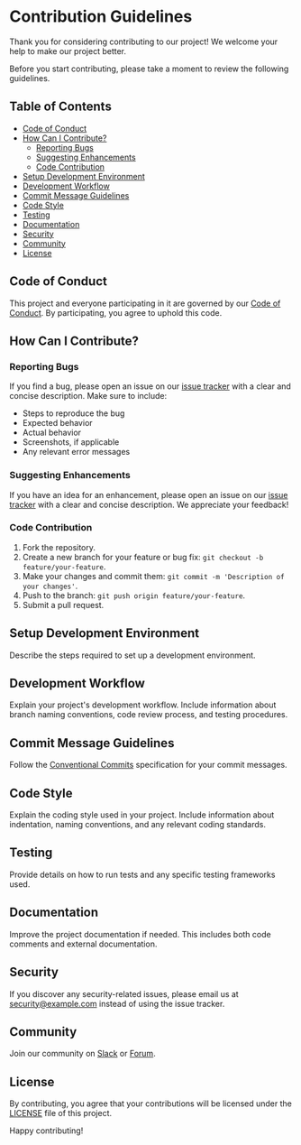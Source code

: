 # Contribution Guidelines

Thank you for considering contributing to our project! We welcome your help to make our project better.

Before you start contributing, please take a moment to review the following guidelines.

## Table of Contents

- [Code of Conduct](#code-of-conduct)
- [How Can I Contribute?](#how-can-i-contribute)
  - [Reporting Bugs](#reporting-bugs)
  - [Suggesting Enhancements](#suggesting-enhancements)
  - [Code Contribution](#code-contribution)
- [Setup Development Environment](#setup-development-environment)
- [Development Workflow](#development-workflow)
- [Commit Message Guidelines](#commit-message-guidelines)
- [Code Style](#code-style)
- [Testing](#testing)
- [Documentation](#documentation)
- [Security](#security)
- [Community](#community)
- [License](#license)

## Code of Conduct

This project and everyone participating in it are governed by our [Code of Conduct](CODE_OF_CONDUCT.md). By participating, you agree to uphold this code.

## How Can I Contribute?

### Reporting Bugs

If you find a bug, please open an issue on our [issue tracker](link-to-issues) with a clear and concise description. Make sure to include:

- Steps to reproduce the bug
- Expected behavior
- Actual behavior
- Screenshots, if applicable
- Any relevant error messages

### Suggesting Enhancements

If you have an idea for an enhancement, please open an issue on our [issue tracker](link-to-issues) with a clear and concise description. We appreciate your feedback!

### Code Contribution

1. Fork the repository.
2. Create a new branch for your feature or bug fix: `git checkout -b feature/your-feature`.
3. Make your changes and commit them: `git commit -m 'Description of your changes'`.
4. Push to the branch: `git push origin feature/your-feature`.
5. Submit a pull request.

## Setup Development Environment

Describe the steps required to set up a development environment.

## Development Workflow

Explain your project's development workflow. Include information about branch naming conventions, code review process, and testing procedures.

## Commit Message Guidelines

Follow the [Conventional Commits](https://www.conventionalcommits.org/en/v1.0.0/) specification for your commit messages.

## Code Style

Explain the coding style used in your project. Include information about indentation, naming conventions, and any relevant coding standards.

## Testing

Provide details on how to run tests and any specific testing frameworks used.

## Documentation

Improve the project documentation if needed. This includes both code comments and external documentation.

## Security

If you discover any security-related issues, please email us at [security@example.com](mailto:security@example.com) instead of using the issue tracker.

## Community

Join our community on [Slack](link-to-slack) or [Forum](link-to-forum).

## License

By contributing, you agree that your contributions will be licensed under the [LICENSE](LICENSE.md) file of this project.

Happy contributing!
